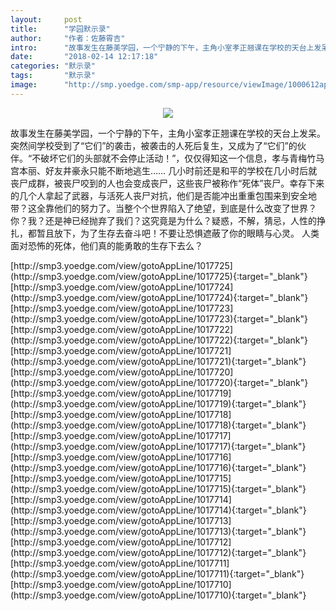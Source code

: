 ```yaml
---
layout:     post
title:      "学园默示录"
author:     "作者：佐藤霄吉"
intro:      "故事发生在藤美学园，一个宁静的下午，主角小室孝正翘课在学校的天台上发呆。突然间学校受到了“它们”的袭击，被袭击的人死后复生，又成为了“它们”的伙伴。“不破坏它们的头部就不会停止活动！”，仅仅得知这一个信息，孝与青梅竹马宫本丽、好友井豪永只能不断地逃生…… 几小时前还是和平的学校在几小时后就丧尸成群，被丧尸咬到的人也会变成丧尸，这些丧尸被称作“死体”丧尸。幸存下来的几个人拿起了武器，与活死人丧尸对抗，他们是否能冲出重重包围来到安全地带？这全靠他们的努力了。当整个个世界陷入了绝望，到底是什么改变了世界？你？我？还是神已经抛弃了我们？这究竟是为什么？疑惑，不解，猜忌，人性的挣扎，都暂且放下，为了生存去奋斗吧！不要让恐惧遮蔽了你的眼睛与心灵。 人类面对恐怖的死体，他们真的能勇敢的生存下去么？"
date:       "2018-02-14 12:17:18"
categories: "默示录"
tags:       "默示录"
image:      "http://smp.yoedge.com/smp-app/resource/viewImage/1000612appline.png"
---
```

<div style="text-align: center">
<p><img src="http://smp.yoedge.com/smp-app/resource/viewImage/1000612appline.png"/></p>
</div>
<p class="post-meta">
<span>故事发生在藤美学园，一个宁静的下午，主角小室孝正翘课在学校的天台上发呆。突然间学校受到了“它们”的袭击，被袭击的人死后复生，又成为了“它们”的伙伴。“不破坏它们的头部就不会停止活动！”，仅仅得知这一个信息，孝与青梅竹马宫本丽、好友井豪永只能不断地逃生…… 几小时前还是和平的学校在几小时后就丧尸成群，被丧尸咬到的人也会变成丧尸，这些丧尸被称作“死体”丧尸。幸存下来的几个人拿起了武器，与活死人丧尸对抗，他们是否能冲出重重包围来到安全地带？这全靠他们的努力了。当整个个世界陷入了绝望，到底是什么改变了世界？你？我？还是神已经抛弃了我们？这究竟是为什么？疑惑，不解，猜忌，人性的挣扎，都暂且放下，为了生存去奋斗吧！不要让恐惧遮蔽了你的眼睛与心灵。 人类面对恐怖的死体，他们真的能勇敢的生存下去么？</span>
</p>
[http://smp3.yoedge.com/view/gotoAppLine/1017725](http://smp3.yoedge.com/view/gotoAppLine/1017725){:target="_blank"}
[http://smp3.yoedge.com/view/gotoAppLine/1017724](http://smp3.yoedge.com/view/gotoAppLine/1017724){:target="_blank"}
[http://smp3.yoedge.com/view/gotoAppLine/1017723](http://smp3.yoedge.com/view/gotoAppLine/1017723){:target="_blank"}
[http://smp3.yoedge.com/view/gotoAppLine/1017722](http://smp3.yoedge.com/view/gotoAppLine/1017722){:target="_blank"}
[http://smp3.yoedge.com/view/gotoAppLine/1017721](http://smp3.yoedge.com/view/gotoAppLine/1017721){:target="_blank"}
[http://smp3.yoedge.com/view/gotoAppLine/1017720](http://smp3.yoedge.com/view/gotoAppLine/1017720){:target="_blank"}
[http://smp3.yoedge.com/view/gotoAppLine/1017719](http://smp3.yoedge.com/view/gotoAppLine/1017719){:target="_blank"}
[http://smp3.yoedge.com/view/gotoAppLine/1017718](http://smp3.yoedge.com/view/gotoAppLine/1017718){:target="_blank"}
[http://smp3.yoedge.com/view/gotoAppLine/1017717](http://smp3.yoedge.com/view/gotoAppLine/1017717){:target="_blank"}
[http://smp3.yoedge.com/view/gotoAppLine/1017716](http://smp3.yoedge.com/view/gotoAppLine/1017716){:target="_blank"}
[http://smp3.yoedge.com/view/gotoAppLine/1017715](http://smp3.yoedge.com/view/gotoAppLine/1017715){:target="_blank"}
[http://smp3.yoedge.com/view/gotoAppLine/1017714](http://smp3.yoedge.com/view/gotoAppLine/1017714){:target="_blank"}
[http://smp3.yoedge.com/view/gotoAppLine/1017713](http://smp3.yoedge.com/view/gotoAppLine/1017713){:target="_blank"}
[http://smp3.yoedge.com/view/gotoAppLine/1017712](http://smp3.yoedge.com/view/gotoAppLine/1017712){:target="_blank"}
[http://smp3.yoedge.com/view/gotoAppLine/1017711](http://smp3.yoedge.com/view/gotoAppLine/1017711){:target="_blank"}
[http://smp3.yoedge.com/view/gotoAppLine/1017710](http://smp3.yoedge.com/view/gotoAppLine/1017710){:target="_blank"}


